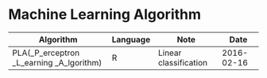# Machine Learning Algorithm

Algorithm | Language | Note | Date
----------|----------|------|-----
PLA(_P_erceptron _L_earning _A_lgorithm) | R | Linear classification | 2016-02-16

